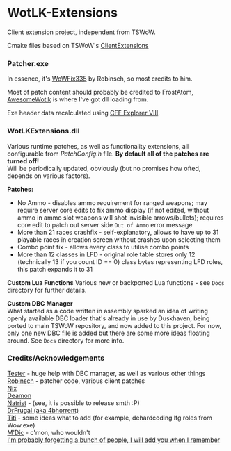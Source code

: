 # WotLK-Extensions  
Client extension project, independent from TSWoW.  
  
Cmake files based on TSWoW's [ClientExtensions](https://github.com/tswow/tswow/tree/master/misc/client-extensions)  
  
### Patcher.exe  
In essence, it's [WoWFix335](https://github.com/robinsch/WoWFix335) by Robinsch, so most credits to him.  
  
Most of patch content should probably be credited to FrostAtom, [AwesomeWotlk](https://github.com/FrostAtom/awesome_wotlk/blob/main/src/AwesomeWotlkPatch/Patch.h) is where I've got dll loading from.  
  
Exe header data recalculated using [CFF Explorer VIII](https://ntcore.com/explorer-suite/).  
  
### WotLKExtensions.dll  
Various runtime patches, as well as functionality extensions, all configurable from *PatchConfig.h* file. **By default all of the patches are turned off!**  
Will be periodically updated, obviously (but no promises how ofted, depends on various factors).  
  
**Patches:**  
+ No Ammo - disables ammo requirement for ranged weapons; may require server core edits to fix ammo display (if not edited, without ammo in ammo slot weapons will shot invisible arrows/bullets); requires core edit to patch out server side `Out of Ammo` error message  
+ More than 21 races crashfix - self-explanatory, allows to have up to 31 playable races in creation screen without crashes upon selecting them  
+ Combo point fix - allows every class to utilise combo points  
+ More than 12 classes in LFD - original role table stores only 12 (technically 13 if you count ID == 0) class bytes representing LFD roles, this patch expands it to 31  
  
**Custom Lua Functions**
Various new or backported Lua functions - see `Docs` directory for further details.  
  
**Custom DBC Manager**  
What started as a code written in assembly sparked an idea of writing openly available DBC loader that's already in use by Duskhaven, being ported to main TSWoW repository, and now added to this project. For now, only one new DBC file is added but there are some more ideas floating around. See `Docs` directory for more info.  
  
### Credits/Acknowledgements  
[Tester](https://github.com/TesterWoWDev) - huge help with DBC manager, as well as various other things  
[Robinsch](https://github.com/robinsch) - patcher code, various client patches  
[Nix](https://github.com/NixAJ)  
[Deamon](https://github.com/Deamon87)  
[Natrist](https://github.com/natrist) - (see, it is possible to release smth :P)  
[DrFrugal (aka 4bhorrent)](https://drfrugal.xyz/)  
[Titi](https://gitlab.com/T1ti) - some ideas what to add (for example, dehardcoding lfg roles from Wow.exe)  
[M'Dic](https://github.com/acidmanifesto) - c'mon, who wouldn't  
[I'm probably forgetting a bunch of people, I will add you when I remember](https://github.com/Alyst3r/WotLK-Extensions)  
